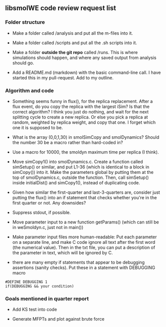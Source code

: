## libsmolWE code review request list

### Folder structure

* Make a folder called /analysis and put all the m-files into it.

* Make a folder called /scripts and put all the .sh scripts into it.

* Make a folder __outside the git repo__ called /runs. This is where simulations should happen, and where any saved output from analysis should go.

* Add a README.md (markdown) with the basic command-line call. I have started this in my pull-request. Add to my outline.


### Algorithm and code

* Something seems funny in flux(), for the replica replacement. After a flux event, do you copy the replica with the largest iSim? Is that the correct algorithm? I think you just do nothing, and wait for the next splitting cycle to create a new replica. Or else you pick a replica at random, weighted by replica weight, and copy that one. I forget which one it is supposed to be.

* What is the array (0,0,1,30) in smolSimCopy and smolDynamics? Should the number 30 be a macro rather than hard-coded in?

* Use a macro for 10000, the smoldyn maximum time per replica (I think).

* Move simCopy1() into smolDynamics.c. Create a function called simSetup() or similar, and put L1-36 (which is identical to a block in simCopy()) into it. Make the parameters global by putting them at the top of smolDynamics.c, outside the function. Then, call simSetup() inside initialDist() and simCopy1(), instead of duplicating code.

* Given how similar the first-quarter and last-3-quarters are, consider just putting the flux() into an if statement that checks whether you're in the first quarter or not. Any downsides?


* Suppress stdout, if possible.

* Move parameter input to a new function getParams() (which can still be in weSmoldyn.c, just not in main())

* Make parameter input files more human-readable: Put each parameter on a separate line, and make C code ignore all text after the first word (the numerical value). Then in the txt file, you can put a description of the parameter in text, which will be ignored by C.

* there are many empty if statements that appear to be debugging assertions (sanity checks). Put these in a statement with DEBUGGING macro
```
#DEFINE DEBUGGING 1
if(DEBUGGING && your condition)
```

### Goals mentioned in quarter report

* Add KS test into code

* Generate MFPTs and plot against brute force
